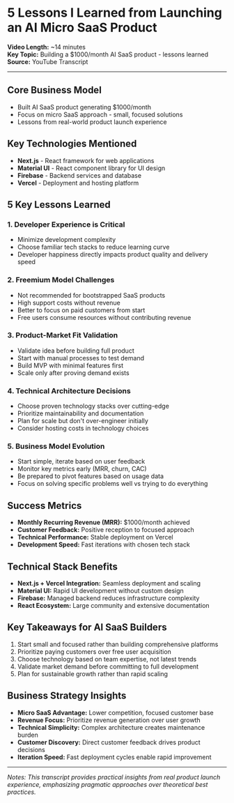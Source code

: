 # 5 Lessons I Learned from Launching an AI Micro SaaS Product

**Video Length:** ~14 minutes  
**Key Topic:** Building a $1000/month AI SaaS product - lessons learned  
**Source:** YouTube Transcript  

---

## Core Business Model
- Built AI SaaS product generating $1000/month
- Focus on micro SaaS approach - small, focused solutions
- Lessons from real-world product launch experience

## Key Technologies Mentioned
- **Next.js** - React framework for web applications
- **Material UI** - React component library for UI design
- **Firebase** - Backend services and database
- **Vercel** - Deployment and hosting platform

## 5 Key Lessons Learned

### 1. Developer Experience is Critical
- Minimize development complexity
- Choose familiar tech stacks to reduce learning curve
- Developer happiness directly impacts product quality and delivery speed

### 2. Freemium Model Challenges
- Not recommended for bootstrapped SaaS products
- High support costs without revenue
- Better to focus on paid customers from start
- Free users consume resources without contributing revenue

### 3. Product-Market Fit Validation
- Validate idea before building full product
- Start with manual processes to test demand
- Build MVP with minimal features first
- Scale only after proving demand exists

### 4. Technical Architecture Decisions
- Choose proven technology stacks over cutting-edge
- Prioritize maintainability and documentation
- Plan for scale but don't over-engineer initially
- Consider hosting costs in technology choices

### 5. Business Model Evolution
- Start simple, iterate based on user feedback
- Monitor key metrics early (MRR, churn, CAC)
- Be prepared to pivot features based on usage data
- Focus on solving specific problems well vs trying to do everything

## Success Metrics
- **Monthly Recurring Revenue (MRR):** $1000/month achieved
- **Customer Feedback:** Positive reception to focused approach
- **Technical Performance:** Stable deployment on Vercel
- **Development Speed:** Fast iterations with chosen tech stack

## Technical Stack Benefits
- **Next.js + Vercel Integration:** Seamless deployment and scaling
- **Material UI:** Rapid UI development without custom design
- **Firebase:** Managed backend reduces infrastructure complexity
- **React Ecosystem:** Large community and extensive documentation

## Key Takeaways for AI SaaS Builders
1. Start small and focused rather than building comprehensive platforms
2. Prioritize paying customers over free user acquisition
3. Choose technology based on team expertise, not latest trends
4. Validate market demand before committing to full development
5. Plan for sustainable growth rather than rapid scaling

## Business Strategy Insights
- **Micro SaaS Advantage:** Lower competition, focused customer base
- **Revenue Focus:** Prioritize revenue generation over user growth
- **Technical Simplicity:** Complex architecture creates maintenance burden
- **Customer Discovery:** Direct customer feedback drives product decisions
- **Iteration Speed:** Fast deployment cycles enable rapid improvement

---

*Notes: This transcript provides practical insights from real product launch experience, emphasizing pragmatic approaches over theoretical best practices.*